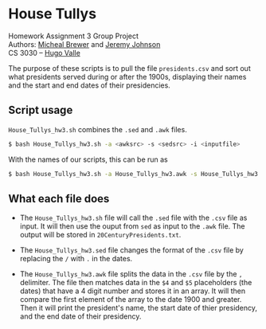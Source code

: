 # House Tullys

Homework Assignment 3 Group Project  
Authors: [Micheal Brewer](https://github.com/omega-wyd) and [Jeremy Johnson](https://github.com/jeremyjohnson7)  
CS 3030 &ndash; [Hugo Valle](https://github.com/hugo-valle)

The purpose of these scripts is to pull the file `presidents.csv` and sort out what presidents served during or after the 1900s, displaying their names and the start and end dates of their presidencies. 

## Script usage

`House_Tullys_hw3.sh` combines the `.sed` and `.awk` files.

```bash
$ bash House_Tullys_hw3.sh -a <awksrc> -s <sedsrc> -i <inputfile>
```

With the names of our scripts, this can be run as

```bash
$ bash House_Tullys_hw3.sh -a House_Tullys_hw3.awk -s House_Tullys_hw3.sed -i presidents.csv
```

## What each file does

- The `House_Tullys_hw3.sh` file will call the `.sed` file with the `.csv` file as input. It will then use the ouput from `sed` as input to the `.awk` file. The output will be stored in `20CenturyPresidents.txt`.

- The `House_Tullys_hw3.sed` file changes the format of the `.csv` file by replacing the `/` with `.` in the dates. 

- The `House_Tullys_hw3.awk` file splits the data in the `.csv` file by the `,` delimiter.
  The file then matches data in the `$4` and `$5` placeholders (the dates) that have a 4 digit number and stores it in an array.
  It will then compare the first element of the array to the date 1900 and greater. Then it will print the president's name, the start date of thier presidency, and the end date of their presidency. 

